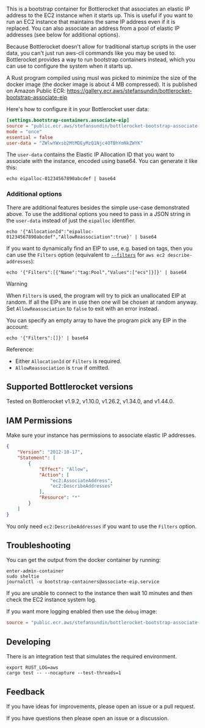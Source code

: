 This is a bootstrap container for Bottlerocket that associates an elastic IP address to the EC2 instance when it starts up. This is useful if you want to run an EC2 instance that maintains the same IP address even if it is replaced. You can also associate an address from a pool of elastic IP addresses (see below for additional options).

Because Bottlerocket doesn't allow for traditional startup scripts in the user data, you can't just run aws-cli commands like you may be used to. Bottlerocket provides a way to run bootstrap containers instead, which you can use to configure the system when it starts up.

A Rust program compiled using musl was picked to minimize the size of the docker image (the docker image is about 4 MB compressed). It is published on Amazon Public ECR: https://gallery.ecr.aws/stefansundin/bottlerocket-bootstrap-associate-eip

Here's how to configure it in your Bottlerocket user data:

```toml
[settings.bootstrap-containers.associate-eip]
source = "public.ecr.aws/stefansundin/bottlerocket-bootstrap-associate-eip:latest"
mode = "once"
essential = false
user-data = "ZWlwYWxsb2MtMDEyMzQ1Njc4OTBhYmNkZWYK"
```

The `user-data` contains the Elastic IP Allocation ID that you want to associate with the instance, encoded using base64. You can generate it like this:

```shell
echo eipalloc-01234567890abcdef | base64
```

### Additional options

There are additional features besides the simple use-case demonstrated above. To use the additional options you need to pass in a JSON string in the `user-data` instead of just the `eipalloc` identifier.

```shell
echo '{"AllocationId":"eipalloc-01234567890abcdef","AllowReassociation":true}' | base64
```

If you want to dynamically find an EIP to use, e.g. based on tags, then you can use the `Filters` option (equivalent to [`--filters`](https://awscli.amazonaws.com/v2/documentation/api/latest/reference/ec2/describe-addresses.html#options) for `aws ec2 describe-addresses`):

```shell
echo '{"Filters":[{"Name":"tag:Pool","Values":["ecs"]}]}' | base64
```

> [!WARNING]
> When `Filters` is used, the program will try to pick an unallocated EIP at random. If all the EIPs are in use then one will be chosen at random anyway. Set `AllowReassociation` to `false` to exit with an error instead.

You can specify an empty array to have the program pick any EIP in the account:

```shell
echo '{"Filters":[]}' | base64
```

Reference:

- Either `AllocationId` or `Filters` is required.
- `AllowReassociation` is `true` if omitted.


## Supported Bottlerocket versions

Tested on Bottlerocket v1.9.2, v1.10.0, v1.26.2, v1.34.0, and v1.44.0.


## IAM Permissions

Make sure your instance has permissions to associate elastic IP addresses.

```json
{
    "Version": "2012-10-17",
    "Statement": [
        {
            "Effect": "Allow",
            "Action": [
                "ec2:AssociateAddress",
                "ec2:DescribeAddresses"
            ],
            "Resource": "*"
        }
    ]
}
```

You only need `ec2:DescribeAddresses` if you want to use the `Filters` option.


## Troubleshooting

You can get the output from the docker container by running:

```shell
enter-admin-container
sudo sheltie
journalctl -u bootstrap-containers@associate-eip.service
```

If you are unable to connect to the instance then wait 10 minutes and then check the EC2 instance system log.

If you want more logging enabled then use the `debug` image:

```toml
source = "public.ecr.aws/stefansundin/bottlerocket-bootstrap-associate-eip:debug"
```


## Developing

There is an integration test that simulates the required environment.

```
export RUST_LOG=aws
cargo test -- --nocapture --test-threads=1
```


## Feedback

If you have ideas for improvements, please open an issue or a pull request.

If you have questions then please open an issue or a discussion.
